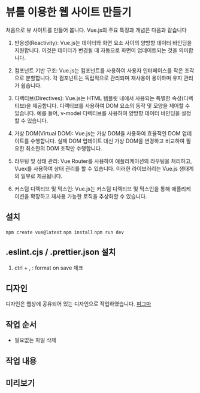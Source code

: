 # 뷰를 이용한 웹 사이트 만들기
처음으로 뷰 사이트를 만들어 봅니다.
Vue.js의 주요 특징과 개념은 다음과 같습니다

1. 반응성(Reactivity): Vue.js는 데이터와 화면 요소 사이의 양방향 데이터 바인딩을 지원합니다. 이것은 데이터가 변경될 때 자동으로 화면이 업데이트되는 것을 의미합니다.

2. 컴포넌트 기반 구조: Vue.js는 컴포넌트를 사용하여 사용자 인터페이스를 작은 조각으로 분할합니다. 각 컴포넌트는 독립적으로 관리되며 재사용이 용이하며 유지 관리가 쉽습니다.

3. 디렉티브(Directives): Vue.js는 HTML 템플릿 내에서 사용되는 특별한 속성(디렉티브)을 제공합니다. 디렉티브를 사용하여 DOM 요소의 동작 및 모양을 제어할 수 있습니다. 예를 들어, v-model 디렉티브를 사용하여 양방향 데이터 바인딩을 설정할 수 있습니다.

4. 가상 DOM(Virtual DOM): Vue.js는 가상 DOM을 사용하여 효율적인 DOM 업데이트를 수행합니다. 실제 DOM 업데이트 대신 가상 DOM을 변경하고 비교하여 필요한 최소한의 DOM 조작만 수행합니다.

5. 라우팅 및 상태 관리: Vue Router를 사용하여 애플리케이션의 라우팅을 처리하고, Vuex를 사용하여 상태 관리를 할 수 있습니다. 이러한 라이브러리는 Vue.js 생태계의 일부로 제공됩니다.

6. 커스텀 디렉티브 및 믹스인: Vue.js는 커스텀 디렉티브 및 믹스인을 통해 애플리케이션을 확장하고 재사용 가능한 로직을 추상화할 수 있습니다.

## 설치
`npm create vue@latest`
`npm install`
`npm run dev`

## .eslint.cjs / .prettier.json 설치
1. ctrl + , : format on save 체크



## 디자인
디자인은 웹상에 공유되어 있는 디자인으로 작업하였습니다. [피그마](https://www.figma.com/file/U1LjDmSmXpWSVtZB1RKdEh/Untitled?type=design&node-id=0%3A1&mode=design&t=MfeARxwe9LGqqRKv-1)

## 작업 순서
- 필요없는 파일 삭제

## 작업 내용

## 미리보기